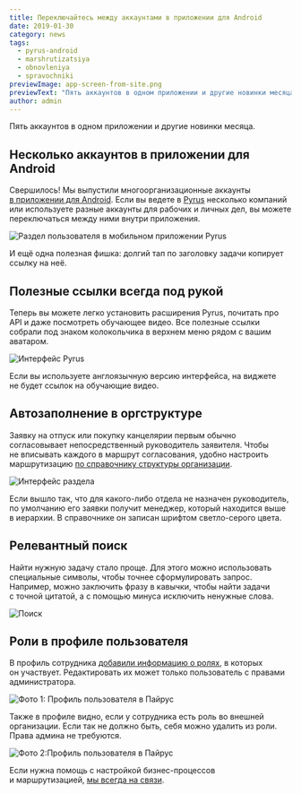 ```yaml
---
title: Переключайтесь между аккаунтами в приложении для Android
date: 2019-01-30
category: news
tags:
  - pyrus-android
  - marshrutizatsiya
  - obnovleniya
  - spravochniki
previewImage: app-screen-from-site.png
previewText: "Пять аккаунтов в одном приложении и другие новинки месяца."
author: admin
---
```

Пять аккаунтов в одном приложении и другие новинки месяца.

## Несколько аккаунтов в приложении для Android

Свершилось! Мы выпустили многоорганизационные аккаунты [в приложении для Android](https://play.google.com/store/apps/details?id=net.papirus.androidclient&hl=ru). Если вы ведете в [Pyrus](https://pyrus.com/ru/product) несколько компаний или используете разные аккаунты для рабочих и личных дел, вы можете переключаться между ними внутри приложения.

![Раздел пользователя в мобильном приложении Pyrus](android-ru-1.webp)

И ещё одна полезная фишка: долгий тап по заголовку задачи копирует ссылку на неё.

## Полезные ссылки всегда под рукой

Теперь вы можете легко установить расширения Pyrus, почитать про API и даже посмотреть обучающее видео. Все полезные ссылки собрали под знаком колокольчика в верхнем меню рядом с вашим аватаром.

![Интерфейс Pyrus](helpful-links.webp)

Если вы используете англоязычную версию интерфейса, на виджете не будет ссылок на обучающие видео.

## Автозаполнение в оргструктуре

Заявку на отпуск или покупку канцелярии первым обычно согласовывает непосредственный руководитель заявителя. Чтобы не вписывать каждого в маршрут согласования, удобно настроить маршрутизацию [по справочнику структуры организации](/ru/help/workflow/editor#marshrutizacija-po-otdelam).

![Интерфейс раздела ](orgchart-main.webp)

Если вышло так, что для какого-либо отдела не назначен руководитель, по умолчанию его заявки получит менеджер, который находится выше в иерархии. В справочнике он записан шрифтом светло-серого цвета.

## Релевантный поиск

Найти нужную задачу стало проще. Для этого можно использовать специальные символы, чтобы точнее сформулировать запрос. Например, можно заключить фразу в кавычки, чтобы найти задачи с точной цитатой, а с помощью минуса исключить ненужные слова.

![Поиск](search-tasks-1.webp)

## Роли в профиле пользователя

В профиль сотрудника [добавили информацию о ролях](/ru/help/workflow/roles#kak-izmenit-uchastnikov-ili-udalit-rol), в которых он участвует. Редактировать их может только пользователь с правами администратора.

![Фото 1: Профиль пользователя в Пайрус](profile-roles-hl.webp)

Также в профиле видно, если у сотрудника есть роль во внешней организации. Если так не должно быть, себя можно удалить из роли. Права админа не требуются.

![Фото 2:Профиль пользователя в Пайрус](profile-roles-ext.webp)

Если нужна помощь с настройкой бизнес-процессов и маршрутизацией, [мы всегда на связи](https://pyrus.com/ru/support).